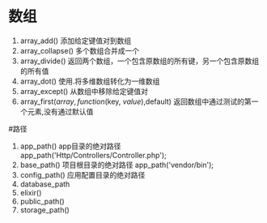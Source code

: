 # 数组
1. array_add()	添加给定键值对到数组
2. array_collapse()	多个数组合并成一个
3. array_divide()		返回两个数组，一个包含原数组的所有键，另一个包含原数组的所有值
4. array_dot()		使用.将多维数组转化为一维数组
5. array_except()	从数组中移除给定键值对
6. array_first($array, function($key, $value),$default)	返回数组中通过测试的第一个元素,没有通过默认值

#路径
1. app_path()		app目录的绝对路径
	app_path('Http/Controllers/Controller.php');
2. base_path()		项目根目录的绝对路径
	app_path('vendor/bin');
3. config_path()	应用配置目录的绝对路径
4. database_path
5. elixir()
6. public_path()
7. storage_path()